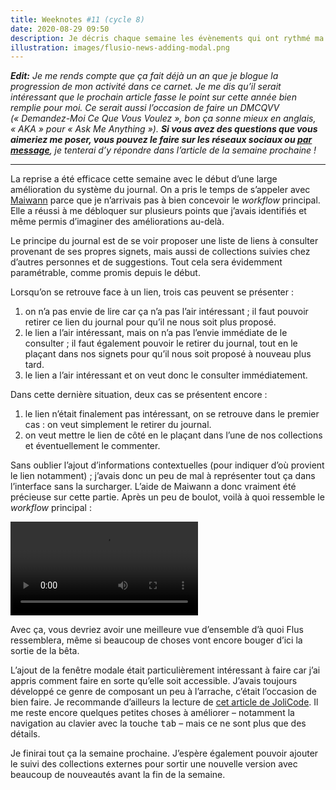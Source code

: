 ```yaml
---
title: Weeknotes #11 (cycle 8)
date: 2020-08-29 09:50
description: Je décris chaque semaine les évènements qui ont rythmé ma semaine en terme de travail.
illustration: images/flusio-news-adding-modal.png
---
```


_**Edit:** Je me rends compte que ça fait déjà un an que je blogue la
progression de mon activité dans ce carnet. Je me dis qu’il serait intéressant
que le prochain article fasse le point sur cette année bien remplie pour moi.
Ce serait aussi l’occasion de faire un <abbr>DMCQVV</abbr> (« Demandez-Moi Ce
Que Vous Voulez », bon ça sonne mieux en anglais, « <abbr lang="en">AKA</abbr> »
pour « <span lang="en">Ask Me Anything</span> »).
**Si vous avez des questions que vous aimeriez me poser, vous pouvez le faire sur
les réseaux sociaux ou [par message](https://flus.fr/contact)**, je tenterai
d’y répondre dans l’article de la semaine prochaine !_

---

La reprise a été efficace cette semaine avec le début d’une large amélioration
du système du journal. On a pris le temps de s’appeler avec [Maiwann](https://www.maiwann.net/)
parce que je n’arrivais pas à bien concevoir le _workflow_ principal. Elle a
réussi à me débloquer sur plusieurs points que j’avais identifiés et même
permis d’imaginer des améliorations au-delà.

Le principe du journal est de se voir proposer une liste de liens à consulter
provenant de ses propres signets, mais aussi de collections suivies chez
d’autres personnes et de suggestions. Tout cela sera évidemment paramétrable,
comme promis depuis le début.

Lorsqu’on se retrouve face à un lien, trois cas peuvent se présenter :

1. on n’a pas envie de lire car ça n’a pas l’air intéressant ; il faut pouvoir
   retirer ce lien du journal pour qu’il ne nous soit plus proposé.
2. le lien a l’air intéressant, mais on n’a pas l’envie immédiate de le
   consulter ; il faut également pouvoir le retirer du journal, tout en le
   plaçant dans nos signets pour qu’il nous soit proposé à nouveau plus tard.
3. le lien a l’air intéressant et on veut donc le consulter immédiatement.

Dans cette dernière situation, deux cas se présentent encore :

1. le lien n’était finalement pas intéressant, on se retrouve dans le premier
   cas : on veut simplement le retirer du journal.
2. on veut mettre le lien de côté en le plaçant dans l’une de nos collections
   et éventuellement le commenter.

Sans oublier l’ajout d’informations contextuelles (pour indiquer d’où
provient le lien notamment) ; j’avais donc un peu de mal à représenter tout ça
dans l’interface sans la surcharger. L’aide de Maiwann a donc vraiment été
précieuse sur cette partie. Après un peu de boulot, voilà à quoi ressemble le
_workflow_ principal :

<video controls class="illustration illustration--bordered">
    <source src="videos/flusio-workflow-1.webm" type="video/webm">
    <source src="videos/flusio-workflow-1.mp4" type="video/mp4">
</video>

Avec ça, vous devriez avoir une meilleure vue d’ensemble d’à quoi Flus
ressemblera, même si beaucoup de choses vont encore bouger d’ici la sortie de
la bêta.

L’ajout de la fenêtre modale était particulièrement intéressant à faire car
j’ai appris comment faire en sorte qu’elle soit accessible. J’avais toujours
développé ce genre de composant un peu à l’arrache, c’était l’occasion de bien
faire. Je recommande d’ailleurs la lecture de [cet article de JoliCode](https://jolicode.com/blog/une-fenetre-modale-accessible).
Il me reste encore quelques petites choses à améliorer – notamment la
navigation au clavier avec la touche <kbd>tab</kbd> – mais ce ne sont plus que
des détails.

Je finirai tout ça la semaine prochaine. J’espère également pouvoir ajouter le
suivi des collections externes pour sortir une nouvelle version avec beaucoup
de nouveautés avant la fin de la semaine.
